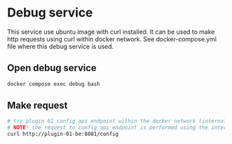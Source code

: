 # Debug service

This service use ubuntu image with curl installed. It can be used to make http requests using curl within docker network.
See docker-compose.yml file where this debug service is used.

## Open debug service

```bash
docker compose exec debug bash
```

## Make request

```bash
# try plugin 01 config api endpoint within the docker network (internal docker network traffic)
# NOTE! the request to config api endpoint is performed using the internal docker network (REQUIRED)
curl http://plugin-01-be:8081/config
```
